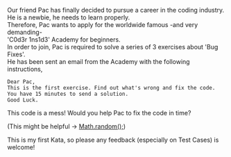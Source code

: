 Our friend Pac has finally decided to pursue a career in the coding industry.  
He is a newbie, he needs to learn properly.  
Therefore, Pac wants to apply for the worldwide famous -and very demanding-  
 'C0d3r 1ns1d3' Academy for beginners.  
In order to join, Pac is required to solve a series of 3 exercises about 'Bug Fixes'.  
He has been sent an email from the Academy with the following instructions,

```
Dear Pac,  
This is the first exercise. Find out what's wrong and fix the code.  
You have 15 minutes to send a solution.  
Good Luck.
```

This code is a mess! Would you help Pac to fix the code in time?

(This might be helpful -> [Math.random();](https://developer.mozilla.org/en-US/docs/Web/JavaScript/Reference/Global_Objects/Math/random))

This is my first Kata, so please any feedback (especially on Test Cases) is welcome!